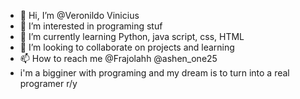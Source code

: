 - 👋 Hi, I’m @Veronildo Vinicius
- 👀 I’m interested in programing stuf
- 🌱 I’m currently learning Python, java script, css, HTML
- 💞️ I’m looking to collaborate on projects and learning
- 📫 How to reach me @Frajolahh @ashen_one25
- i'm a bigginer with programing and my dream is to turn into a real programer r/y

<!---
Frajolahh/Frajolahh is a ✨ special ✨ repository because its `README.md` (this file) appears on your GitHub profile.
You can click the Preview link to take a look at your changes.
--->
